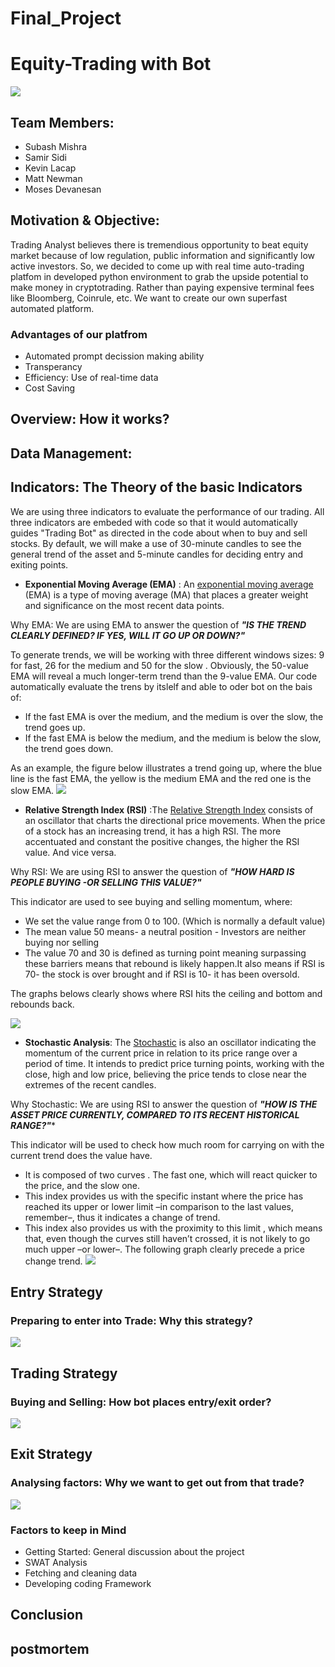 # Final_Project

# **Equity-Trading with Bot**
![](https://github.com/MishraSubash/Final_Project/blob/master/Images/python%20trading%20bot.jpg)

## Team Members: 
  * Subash Mishra
  * Samir Sidi
  * Kevin Lacap
  * Matt Newman
  * Moses Devanesan 

## Motivation & Objective: 
Trading Analyst believes there is tremendious opportunity to beat equity market because of low regulation, public information and significantly low active investors. So, we decided to come up with real time auto-trading platfom in developed python environment to grab the upside potential to make money in cryptotrading. Rather than paying expensive terminal fees like Bloomberg, Coinrule, etc. We want to create our own superfast automated platform. 
### **Advantages of our platfrom**
  * Automated prompt decission making ability
  * Transperancy
  * Efficiency: Use of real-time data
  * Cost Saving 
 
## Overview: How it works?


## Data Management: 
### 
  
  
## Indicators: The Theory of the basic Indicators
We are using three indicators to evaluate the performance of our trading. All three indicators are embeded with code so that it would automatically guides "Trading Bot" as directed in the code about when to buy and sell stocks. By default, we will make a use of 30-minute candles to see the general trend of the asset and 5-minute candles for deciding entry and exiting points.
  * **Exponential Moving Average (EMA)** : An [exponential moving average](https://www.investopedia.com/terms/e/ema.asp) (EMA) is a type of moving average (MA) that places a greater weight and significance on the most recent data points.
  
Why EMA: We are using EMA to answer the question of ***"IS THE TREND CLEARLY DEFINED? IF YES, WILL IT GO UP OR DOWN?"***

To generate trends, we will be working with three different windows sizes: 9 for fast, 26 for the medium and 50 for the slow .      Obviously, the 50-value EMA will reveal a much longer-term trend than the 9-value EMA. Our code automatically evaluate the trens by itslelf and able to oder bot on the bais of: 
  * If the fast EMA is over the medium, and the medium is over the slow, the trend goes up.
  * If the fast EMA is below the medium, and the medium is below the slow, the trend goes down.
 
As an example, the figure below illustrates a trend going up, where the blue line is the fast EMA, the yellow is the medium EMA and the red one is the slow EMA.
![](https://github.com/MishraSubash/Final_Project/blob/master/Images/EMA%20Image.png)
 
 * **Relative Strength Index (RSI)** :The [Relative Strength Index](https://www.investopedia.com/terms/r/rsi.asp) consists of an oscillator that charts the directional price movements. When the price of a stock has an increasing trend, it has a high RSI. The more accentuated and constant the positive changes, the higher the RSI value. And vice versa.

Why RSI: We are using RSI to answer the question of ***"HOW HARD IS PEOPLE BUYING -OR SELLING THIS VALUE?"***

This indicator are used to see buying and selling momentum, where: 
  * We set the value range from 0 to 100. (Which is normally a default value)
  * The mean value 50 means- a neutral position - Investors are neither buying nor selling
  * The value 70 and 30 is defined as turning point meaning surpassing these barriers means that rebound is likely happen.It also means if RSI is 70- the stock is over brought and if RSI is 10- it has been oversold. 
  
The graphs belows clearly shows where RSI hits the ceiling and bottom and rebounds back.

![](https://github.com/MishraSubash/Final_Project/blob/master/Images/RSI%20Sample.gif)


  * **Stochastic Analysis**: The [Stochastic](https://www.investopedia.com/terms/s/stochastic-modeling.asp) is also an oscillator indicating the momentum of the current price in relation to its price range over a period of time. It intends to predict price turning points, working with the close, high and low price, believing the price tends to close near the extremes of the recent candles.

Why Stochastic: We are using RSI to answer the question of ***"HOW IS THE ASSET PRICE CURRENTLY, COMPARED TO ITS RECENT HISTORICAL RANGE?"****

This indicator will be used to check how much room for carrying on with the current trend does the value have.
  * It is composed of two curves . The fast one, which will react quicker to the price, and the slow one.
  * This index provides us with the specific instant where the price has reached its upper or lower limit –in comparison to the last  values, remember–, thus it indicates a change of trend.
  * This index also provides us with the proximity to this limit , which means that, even though the curves still haven’t crossed, it is not likely to go much upper –or lower–.
The following graph clearly precede a price change trend. 
![](https://github.com/MishraSubash/Final_Project/blob/master/Images/Stochastic%20sample%20image.png)

## Entry Strategy 
### Preparing to enter into Trade: Why this strategy? 

 ![](https://github.com/MishraSubash/Final_Project/blob/master/Images/Entry%20Strategy.png)
 
 
 
 ## Trading Strategy
 ### Buying and Selling: How bot places entry/exit order? 
 ![](https://github.com/MishraSubash/Final_Project/blob/master/Images/Trading%20Strategy.png)
 
 
 ## Exit Strategy
 ### Analysing factors: Why we want to get out from that trade? 
 ![](https://github.com/MishraSubash/Final_Project/blob/master/Images/Exit%20Strategy.png)
 
 ### Factors to keep in Mind
  * Getting Started: General discussion about the project
  * SWAT Analysis 
  * Fetching and cleaning data
  * Developing coding Framework 
  
  
 ## Conclusion 
 
 ## postmortem
  
  
 

  
